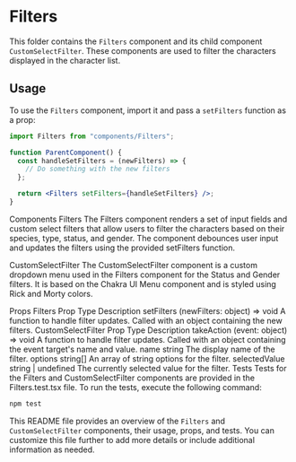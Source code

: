 # Filters

This folder contains the `Filters` component and its child component `CustomSelectFilter`. These components are used to filter the characters displayed in the character list.

## Usage

To use the `Filters` component, import it and pass a `setFilters` function as a prop:

```jsx
import Filters from "components/Filters";

function ParentComponent() {
  const handleSetFilters = (newFilters) => {
    // Do something with the new filters
  };

  return <Filters setFilters={handleSetFilters} />;
}
```

Components
Filters
The Filters component renders a set of input fields and custom select filters that allow users to filter the characters based on their species, type, status, and gender. The component debounces user input and updates the filters using the provided setFilters function.

CustomSelectFilter
The CustomSelectFilter component is a custom dropdown menu used in the Filters component for the Status and Gender filters. It is based on the Chakra UI Menu component and is styled using Rick and Morty colors.

Props
Filters
Prop Type Description
setFilters (newFilters: object) => void A function to handle filter updates. Called with an object containing the new filters.
CustomSelectFilter
Prop Type Description
takeAction (event: object) => void A function to handle filter updates. Called with an object containing the event target's name and value.
name string The display name of the filter.
options string[] An array of string options for the filter.
selectedValue string | undefined The currently selected value for the filter.
Tests
Tests for the Filters and CustomSelectFilter components are provided in the Filters.test.tsx file. To run the tests, execute the following command:

```bash
npm test
```

This README file provides an overview of the `Filters` and `CustomSelectFilter` components, their usage, props, and tests. You can customize this file further to add more details or include additional information as needed.
